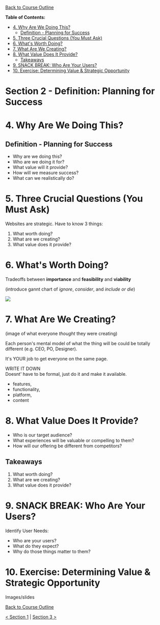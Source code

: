 [Back to Course Outline](../course-outline.md)

**Table of Contents:**
- [4. Why Are We Doing This?](#4-why-are-we-doing-this)
  - [Definition - Planning for Success](#definition---planning-for-success)
- [5. Three Crucial Questions (You Must Ask)](#5-three-crucial-questions-you-must-ask)
- [6. What's Worth Doing?](#6-whats-worth-doing)
- [7. What Are We Creating?](#7-what-are-we-creating)
- [8. What Value Does It Provide?](#8-what-value-does-it-provide)
  - [Takeaways](#takeaways)
- [9. SNACK BREAK: Who Are Your Users?](#9-snack-break-who-are-your-users)
- [10. Exercise: Determining Value & Strategic Opportunity](#10-exercise-determining-value--strategic-opportunity)

# Section 2 - Definition: Planning for Success <!-- omit in toc -->

# 4. Why Are We Doing This?

## Definition - Planning for Success

- Why are we doing this?
- Who are we doing it for?
- What value will it provide?
- How will we measure success?
- What can we realistically do?

# 5. Three Crucial Questions (You Must Ask)

Websites are strategic. Have to know 3 things:

1. What worth doing?
2. What are we creating?
3. What value does it provide?

# 6. What's Worth Doing?

Tradeoffs between **importance** and **feasibility** and **viability**  

(introduce gannt chart of *ignore*, *consider*, and *include or die*)

![](../img/)


# 7. What Are We Creating?

(image of what everyone _thought_ they were creating)

Each person's mental model of what the thing will be could be totally different (e.g. CEO, PO, Designer).  

It's YOUR job to get everyone on the same page.  

WRITE IT DOWN  
Doesnt' have to be formal, just do it and make it available.  
- features, 
- functionality, 
- platform, 
- content

# 8. What Value Does It Provide?

- Who is our target audience?
- What experiences will be valuable or compelling to them?
- How will our offering be different from competitors?

## Takeaways

1. What worth doing?
2. What are we creating?
3. What value does it provide?

# 9. SNACK BREAK: Who Are Your Users?

Identify User Needs:  
- Who are your users?
- What do they expect?
- Why do those things matter to them?

# 10. Exercise: Determining Value & Strategic Opportunity

Images/slides


[Back to Course Outline](../course-outline.md)  

[< Section 1](../notes/notes-section-01.md) | [Section 3 >](../notes/notes-section-03.md)  